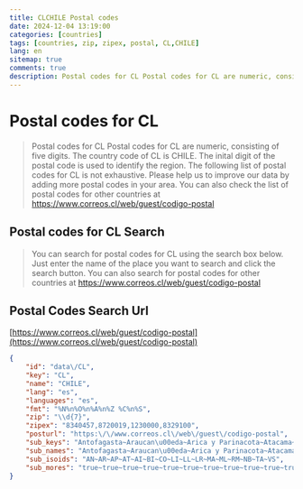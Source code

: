 ```yaml
---
title: CLCHILE Postal codes 
date: 2024-12-04 13:19:00
categories: [countries]
tags: [countries, zip, zipex, postal, CL,CHILE]
lang: en
sitemap: true
comments: true
description: Postal codes for CL Postal codes for CL are numeric, consisting of five digits. The country code of CL is CHILE. The inital digit of the postal code is used to identify the region. The following list of postal codes for CL is not exhaustive. Please help us to improve our data by adding more postal codes in your area. You can also check the list of postal codes for other countries at https://www.correos.cl/web/guest/codigo-postal
---
```


# Postal codes for CL
> Postal codes for CL Postal codes for CL are numeric, consisting of five digits. The country code of CL is CHILE. The inital digit of the postal code is used to identify the region. The following list of postal codes for CL is not exhaustive. Please help us to improve our data by adding more postal codes in your area. You can also check the list of postal codes for other countries at https://www.correos.cl/web/guest/codigo-postal

## Postal codes for CL Search 
> You can search for postal codes for CL using the search box below. Just enter the name of the place you want to search and click the search button. You can also search for postal codes for other countries at https://www.correos.cl/web/guest/codigo-postal

## Postal Codes Search Url

[https://www.correos.cl/web/guest/codigo-postal](https://www.correos.cl/web/guest/codigo-postal)
```json
{
    "id": "data\/CL",
    "key": "CL",
    "name": "CHILE",
    "lang": "es",
    "languages": "es",
    "fmt": "%N%n%O%n%A%n%Z %C%n%S",
    "zip": "\\d{7}",
    "zipex": "8340457,8720019,1230000,8329100",
    "posturl": "https:\/\/www.correos.cl\/web\/guest\/codigo-postal",
    "sub_keys": "Antofagasta~Araucan\u00eda~Arica y Parinacota~Atacama~Ays\u00e9n~Biob\u00edo~Coquimbo~O'Higgins~Los Lagos~Los R\u00edos~Magallanes~Maule~Regi\u00f3n Metropolitana~\u00d1uble~Tarapac\u00e1~Valpara\u00edso",
    "sub_names": "Antofagasta~Araucan\u00eda~Arica y Parinacota~Atacama~Ays\u00e9n del General Carlos Ib\u00e1\u00f1ez del Campo~Biob\u00edo~Coquimbo~Libertador General Bernardo O'Higgins~Los Lagos~Los R\u00edos~Magallanes y de la Ant\u00e1rtica Chilena~Maule~Metropolitana de Santiago~\u00d1uble~Tarapac\u00e1~Valpara\u00edso",
    "sub_isoids": "AN~AR~AP~AT~AI~BI~CO~LI~LL~LR~MA~ML~RM~NB~TA~VS",
    "sub_mores": "true~true~true~true~true~true~true~true~true~true~true~true~true~true~true~true"
}
```
